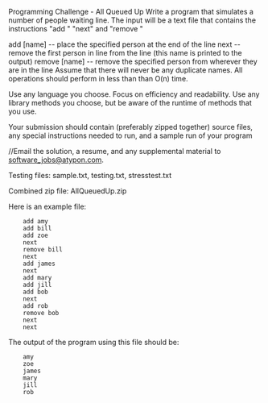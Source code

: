 Programming Challenge - All Queued Up
Write a program that simulates a number of people waiting line. The input will be a text file that contains the instructions "add " "next" and "remove "

add [name] -- place the specified person at the end of the line
next -- remove the first person in line from the line (this name is printed to the output)
remove [name] -- remove the specified person from wherever they are in the line
Assume that there will never be any duplicate names. All operations should perform in less than than O(n) time.

Use any language you choose. Focus on efficiency and readability. Use any library methods you choose, but be aware of the runtime of methods that you use.

Your submission should contain (preferably zipped together) source files, any special instructions needed to run, and a sample run of your program

//Email the solution, a resume, and any supplemental material to software_jobs@atypon.com.

Testing files: sample.txt, testing.txt, stresstest.txt

Combined zip file: AllQueuedUp.zip

Here is an example file:

        add amy
        add bill
        add zoe
        next
        remove bill
        next
        add james
        next
        add mary
        add jill
        add bob
        next
        add rob
        remove bob
        next
        next
        
The output of the program using this file should be:

        amy
        zoe
        james
        mary
        jill
        rob